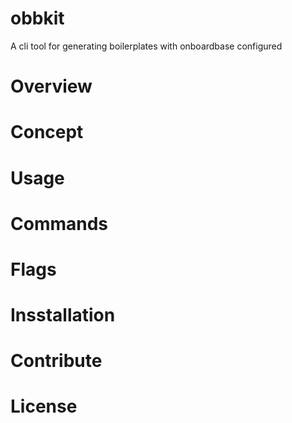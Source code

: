 # obbkit
A cli tool for generating boilerplates with onboardbase configured 

# Overview

# Concept 

# Usage

# Commands 

# Flags 

# Insstallation 

# Contribute 

# License
